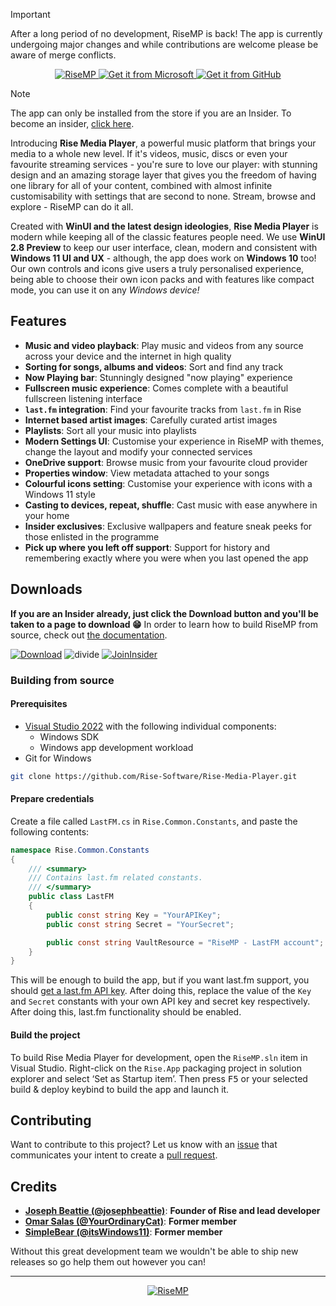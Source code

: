 > [!IMPORTANT]
> After a long period of no development, RiseMP is back!
> The app is currently undergoing major changes and while contributions are welcome please be aware of merge conflicts.

<p align="center">
    <a href='https://github.com/Rise-Software/Rise-Media-Player'>
      <img src='https://user-images.githubusercontent.com/74561130/156649276-8dc63e37-bf76-4321-ae7a-4e77f2022c37.png' alt='RiseMP' />
    </a>
    <a href='https://www.microsoft.com/store/r/9PCSZTMTT55Z'>
      <img src='https://github.com/Rise-Software/Rise-Media-Player/assets/74561130/3d7edcaf-26d8-4453-a751-29b851721abd'alt='Get it from Microsoft' />
    </a>
    <a href='https://github.com/Rise-Software/Rise-Media-Player/releases/latest'>
      <img src='https://github.com/Rise-Software/Rise-Media-Player/assets/74561130/60deb402-0c8e-4579-80e6-69cb7b19cd43'alt='Get it from GitHub' />
    </a>
</p>

> [!NOTE]
> The app can only be installed from the store if you are an Insider. To become an insider, [click here](http://bit.ly/rise-insider).

Introducing **Rise Media Player**, a powerful music platform that brings your media to a whole new level.
If it's videos, music, discs or even your favourite streaming services - you're sure to love our player: with stunning design and an amazing storage layer that gives you the freedom of having one library for all of your content, combined with almost infinite customisability with settings that are second to none.
Stream, browse and explore - RiseMP can do it all.

Created with **WinUI and the latest design ideologies**, **Rise Media Player** is modern while keeping all of the classic features people need. We use **WinUI 2.8 Preview** to keep our user interface, clean, modern and consistent with **Windows 11 UI and UX** - although, the app does work on **Windows 10** too!
Our own controls and icons give users a truly personalised experience, being able to choose their own icon packs and with features like compact mode, you can use it on any *Windows device!*

## Features

* **Music and video playback**: Play music and videos from any source across your device and the internet in high quality
* **Sorting for songs, albums and videos**: Sort and find any track
* **Now Playing bar**: Stunningly designed "now playing" experience
* **Fullscreen music experience**: Comes complete with a beautiful fullscreen listening interface
* **`last.fm` integration**: Find your favourite tracks from `last.fm` in Rise
* **Internet based artist images**: Carefully curated artist images
* **Playlists**: Sort all your music into playlists
* **Modern Settings UI**: Customise your experience in RiseMP with themes, change the layout and modify your connected services
* **OneDrive support**: Browse music from your favourite cloud provider
* **Properties window**: View metadata attached to your songs
* **Colourful icons setting**: Customise your experience with icons with a Windows 11 style
* **Casting to devices, repeat, shuffle**: Cast music with ease anywhere in your home
* **Insider exclusives**: Exclusive wallpapers and feature sneak peeks for those enlisted in the programme
* **Pick up where you left off support**: Support for history and remembering exactly where you were when you last opened the app

<!-- Insider features
- RiseMP Designed Wallpapers and themes for your desktop
- Feature sneak peeks
-->

## Downloads

**If you are an Insider already, just click the Download button and you'll be taken to a page to download 😁**
In order to learn how to build RiseMP from source, check out [the documentation](./BUILD.md).

[![Download](https://user-images.githubusercontent.com/74561130/137598555-649c77c7-1719-4aa3-8017-8b41283de730.png)](https://github.com/Rise-Software/Rise-Media-Player/releases)    ![divide](https://user-images.githubusercontent.com/74561130/137599566-866fef7d-967e-4ad1-91da-8014d1752b93.png)    [![JoinInsider](https://user-images.githubusercontent.com/74561130/137585885-7f98b4de-5067-41ee-bdb4-2a04fea4b90a.png)](http://www.bit.ly/risesoftinsider)

### Building from source

#### Prerequisites

- [Visual Studio 2022](https://visualstudio.microsoft.com/vs/) with the following individual components:
  - Windows SDK
  - Windows app development workload
- Git for Windows

```sh
git clone https://github.com/Rise-Software/Rise-Media-Player.git
```

#### Prepare credentials

Create a file called `LastFM.cs` in `Rise.Common.Constants`, and paste the following contents:

```cs
namespace Rise.Common.Constants
{
    /// <summary>
    /// Contains last.fm related constants.
    /// </summary>
    public class LastFM
    {
        public const string Key = "YourAPIKey";
        public const string Secret = "YourSecret";

        public const string VaultResource = "RiseMP - LastFM account";
    }
}
```

This will be enough to build the app, but if you want last.fm support, you should [get a last.fm API key](https://www.last.fm/api#getting-started). After doing this, replace the value of the `Key` and `Secret` constants with your own API key and secret key respectively. After doing this, last.fm functionality should be enabled.

#### Build the project

To build Rise Media Player for development, open the `RiseMP.sln` item in Visual Studio. Right-click on the `Rise.App` packaging project in solution explorer and select ‘Set as Startup item’. Then press <kbd>F5</kbd> or your selected build & deploy keybind to build the app and launch it.

## Contributing

Want to contribute to this project? Let us know with an [issue](https://github.com/Rise-Software/Rise-Media-Player/issues) that communicates your intent to create a [pull request](https://github.com/Rise-Software/Rise-Media-Player/pulls).
<!-- Add when actual project added to repo
Looking for a place to start? Check out the [task board](https://github.com/orgs/RiversideValley/projects/8/views/2), where you can sort tasks by size and priority.
-->
## Credits

* [**Joseph Beattie (@josephbeattie)**](https://github.com/josephbeattie): **Founder of Rise and lead developer**
* [**Omar Salas (@YourOrdinaryCat)**](https://github.com/yourordinarycat): **Former member**
* [**SimpleBear (@itsWindows11)**](https://github.com/itswindows11): **Former member**

Without this great development team we wouldn't be able to ship new releases so go help them out however you can!

---

<p align="center">
    <a href='https://github.com/Rise-Software/Rise-Media-Player'>
      <img src="https://github.com/Rise-Software/Rise-Media-Player/assets/74561130/67a1ea8f-1d0f-4c1d-9688-1912ec20f779" alt="RiseMP" />
    </a>
</p>
